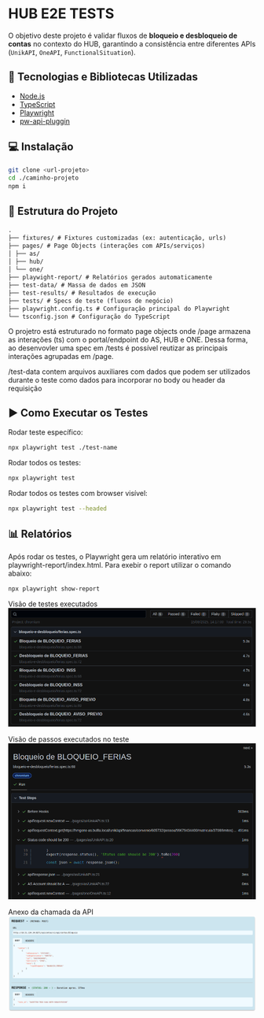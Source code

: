 
# HUB E2E TESTS

O objetivo deste projeto é validar fluxos de **bloqueio e desbloqueio de contas** no contexto do HUB, garantindo a consistência entre diferentes APIs (`UnikAPI`, `OneAPI`, `FunctionalSituation`).

## 🧰 Tecnologias e Bibliotecas Utilizadas

- [Node.js](https://nodejs.org/)
- [TypeScript](https://www.typescriptlang.org/)
- [Playwright](https://playwright.dev/) 
- [pw-api-pluggin](https://github.com/sclavijosuero/pw-api-plugin)

## 💻 Instalação
```bash
git clone <url-projeto>
cd ./caminho-projeto
npm i
```
## 📁 Estrutura do Projeto

```
.
├── fixtures/ # Fixtures customizadas (ex: autenticação, urls)
├── pages/ # Page Objects (interações com APIs/serviços)
│ ├── as/
│ ├── hub/
│ └── one/
├── playwight-report/ # Relatórios gerados automaticamente
├── test-data/ # Massa de dados em JSON
├── test-results/ # Resultados de execução
├── tests/ # Specs de teste (fluxos de negócio)
├── playwright.config.ts # Configuração principal do Playwright
└── tsconfig.json # Configuração do TypeScript
```
O projetro está estruturado no formato page objects onde /page armazena as interações (ts) com o portal/endpoint do AS, HUB e ONE. Dessa forma, ao desenvovler uma spec em /tests é possível reutizar as principais interações agrupadas em /page.

/test-data contem arquivos auxiliares com dados que podem ser utilizados durante o teste como dados para incorporar no body ou header da requisição


## ▶️ Como Executar os Testes

Rodar teste específico:
```bash
npx playwright test ./test-name
```
Rodar todos os testes:
```bash
npx playwright test
```
Rodar todos os testes com browser visível:
```bash
npx playwright test --headed
```

## 📊 Relatórios

Após rodar os testes, o Playwright gera um relatório interativo em playwright-report/index.html. Para exebir o report utilizar o comando abaixo:
```bash
npx playwright show-report
```
Visão de testes executados
![alt text](image.png)

Visão de passos executados no teste
![alt text](image-2.png)

Anexo da chamada da API
![alt text](image-3.png)